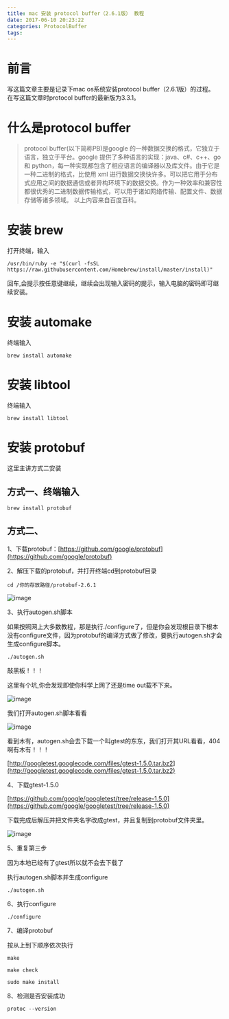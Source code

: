 ```yaml
---
title: mac 安装 protocol buffer（2.6.1版） 教程
date: 2017-06-10 20:23:22
categories: ProtocolBuffer
tags:
---
```


# 前言  

写这篇文章主要是记录下mac os系统安装protocol buffer（2.6.1版）的过程。  
在写这篇文章时protocol buffer的最新版为3.3.1。

# 什么是protocol buffer  

> protocol buffer(以下简称PB)是google 的一种数据交换的格式，它独立于语言，独立于平台。google 提供了多种语言的实现：java、c#、c++、go 和 python，每一种实现都包含了相应语言的编译器以及库文件。由于它是一种二进制的格式，比使用 xml 进行数据交换快许多。可以把它用于分布式应用之间的数据通信或者异构环境下的数据交换。作为一种效率和兼容性都很优秀的二进制数据传输格式，可以用于诸如网络传输、配置文件、数据存储等诸多领域。
以上内容来自百度百科。

<!-- more -->

# 安装 brew

打开终端，输入

```
/usr/bin/ruby -e "$(curl -fsSL https://raw.githubusercontent.com/Homebrew/install/master/install)"
```
回车,会提示按任意键继续，继续会出现输入密码的提示，输入电脑的密码即可继续安装。

# 安装 automake

终端输入

```
brew install automake
```

# 安装 libtool

终端输入

```
brew install libtool
```

# 安装 protobuf

这里主讲方式二安装  

## 方式一、终端输入

```
brew install protobuf
```

## 方式二、  

1、下载protobuf：[https://github.com/google/protobuf](https://github.com/google/protobuf)    

2、解压下载的protobuf，并打开终端cd到protobuf目录

```
cd /你的存放路径/protobuf-2.6.1
```

![image](http://ojgg6fpio.bkt.clouddn.com/mac%20%E5%AE%89%E8%A3%85%20protocol%20buffer%EF%BC%882.6.1%E7%89%88%EF%BC%89%20%E6%95%99%E7%A8%8B1.png)

3、执行autogen.sh脚本  

如果按照网上大多数教程，那是执行./configure了，但是你会发现根目录下根本没有configure文件，因为protobuf的编译方式做了修改，要执行autogen.sh才会生成configure脚本。

```
./autogen.sh
```
敲黑板！！！    

这里有个坑,你会发现即使你科学上网了还是time out载不下来。  

![image](http://ojgg6fpio.bkt.clouddn.com/mac%20%E5%AE%89%E8%A3%85%20protocol%20buffer%EF%BC%882.6.1%E7%89%88%EF%BC%89%20%E6%95%99%E7%A8%8B2.png)

我们打开autogen.sh脚本看看  

![image](http://ojgg6fpio.bkt.clouddn.com/mac%20%E5%AE%89%E8%A3%85%20protocol%20buffer%EF%BC%882.6.1%E7%89%88%EF%BC%89%20%E6%95%99%E7%A8%8B3.png)

看到木有，autogen.sh会去下载一个叫gtest的东东，我们打开其URL看看，404啊有木有！！！  

[http://googletest.googlecode.com/files/gtest-1.5.0.tar.bz2](http://googletest.googlecode.com/files/gtest-1.5.0.tar.bz2)

4、下载gtest-1.5.0  

[https://github.com/google/googletest/tree/release-1.5.0](https://github.com/google/googletest/tree/release-1.5.0)

下载完成后解压并把文件夹名字改成gtest，并且复制到protobuf文件夹里。

![image](http://ojgg6fpio.bkt.clouddn.com/mac%20%E5%AE%89%E8%A3%85%20protocol%20buffer%EF%BC%882.6.1%E7%89%88%EF%BC%89%20%E6%95%99%E7%A8%8B4.png)

5、重复第三步  

因为本地已经有了gtest所以就不会去下载了  

执行autogen.sh脚本并生成configure

```
./autogen.sh
```

6、执行configure
```
./configure
```

7、编译protobuf

按从上到下顺序依次执行

```
make
```

```
make check
```

```
sudo make install
```
8、检测是否安装成功

```
protoc --version
```

